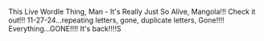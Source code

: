 This Live Wordle Thing, Man - It's Really Just So Alive, Mangola!!!
Check it out!!! 11-27-24...repeating letters, gone, duplicate letters, Gone!!!!
Everything...GONE!!!!  It's back!!!!S